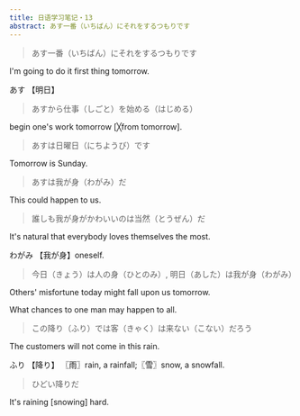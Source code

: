 ```yaml
---
title: 日语学习笔记・13
abstract: あす一番（いちばん）にそれをするつもりです
---
```




> あす一番（いちばん）にそれをするつもりです

I'm going to do it first thing tomorrow.

あす 【明日】

>  あすから仕事（しごと）を始める（はじめる）

begin one's work tomorrow [╳from tomorrow].

> あすは日曜日（にちようび）です

Tomorrow is Sunday.

> あすは我が身（わがみ）だ

This could happen to us.

> 誰しも我が身がかわいいのは当然（とうぜん）だ

It's natural that everybody loves themselves the most. 

わがみ 【我が身】oneself.

> 今日（きょう）は人の身（ひとのみ）, 明日（あした）は我が身（わがみ）

Others' misfortune today might fall upon us tomorrow.

What chances to one man may happen to all.

> この降り（ふり）では客（きゃく）は来ない（こない）だろう

The customers will not come in this rain.

ふり 【降り】
〖雨〗rain, a rainfall;〖雪〗snow, a snowfall.

> ひどい降りだ

It's raining [snowing] hard.



